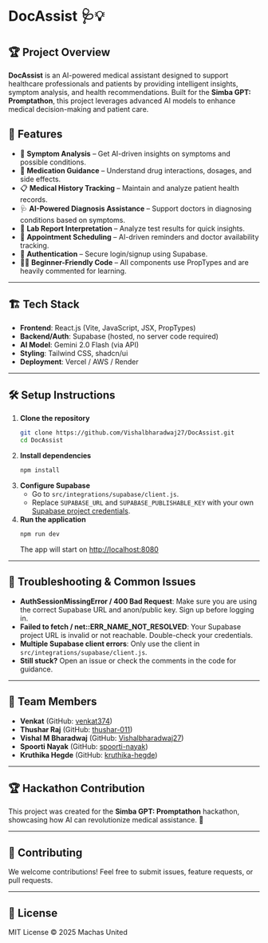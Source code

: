 # DocAssist 🩺💡

## 🏆 Project Overview
**DocAssist** is an AI-powered medical assistant designed to support healthcare professionals and patients by providing intelligent insights, symptom analysis, and health recommendations. Built for the **Simba GPT: Promptathon**, this project leverages advanced AI models to enhance medical decision-making and patient care.

## 🚀 Features
- 🏥 **Symptom Analysis** – Get AI-driven insights on symptoms and possible conditions.
- 💊 **Medication Guidance** – Understand drug interactions, dosages, and side effects.
- 📋 **Medical History Tracking** – Maintain and analyze patient health records.
- 🩺 **AI-Powered Diagnosis Assistance** – Support doctors in diagnosing conditions based on symptoms.
- 🔬 **Lab Report Interpretation** – Analyze test results for quick insights.
- 📅 **Appointment Scheduling** – AI-driven reminders and doctor availability tracking.
- 🔐 **Authentication** – Secure login/signup using Supabase.
- 🧑‍💻 **Beginner-Friendly Code** – All components use PropTypes and are heavily commented for learning.

---

## 🏗️ Tech Stack
- **Frontend**: React.js (Vite, JavaScript, JSX, PropTypes)
- **Backend/Auth**: Supabase (hosted, no server code required)
- **AI Model**: Gemini 2.0 Flash (via API)
- **Styling**: Tailwind CSS, shadcn/ui
- **Deployment**: Vercel / AWS / Render

---

## 🛠️ Setup Instructions
1. **Clone the repository**
   ```sh
   git clone https://github.com/Vishalbharadwaj27/DocAssist.git
   cd DocAssist
   ```
2. **Install dependencies**
   ```sh
   npm install
   ```
3. **Configure Supabase**
   - Go to `src/integrations/supabase/client.js`.
   - Replace `SUPABASE_URL` and `SUPABASE_PUBLISHABLE_KEY` with your own [Supabase project credentials](https://app.supabase.com/).
4. **Run the application**
   ```sh
   npm run dev
   ```
   The app will start on [http://localhost:8080](http://localhost:8080)

---

## 🐞 Troubleshooting & Common Issues
- **AuthSessionMissingError / 400 Bad Request**: Make sure you are using the correct Supabase URL and anon/public key. Sign up before logging in.
- **Failed to fetch / net::ERR_NAME_NOT_RESOLVED**: Your Supabase project URL is invalid or not reachable. Double-check your credentials.
- **Multiple Supabase client errors**: Only use the client in `src/integrations/supabase/client.js`.
- **Still stuck?** Open an issue or check the comments in the code for guidance.

---

## 👥 Team Members
- **Venkat** (GitHub: [venkat374](https://github.com/venkat374))
- **Thushar Raj** (GitHub: [thushar-011](https://github.com/thushar-011))
- **Vishal M Bharadwaj** (GitHub: [Vishalbharadwaj27](https://github.com/Vishalbharadwaj27))
- **Spoorti Nayak** (GitHub: [spoorti-nayak](https://github.com/spoorti-nayak))
- **Kruthika Hegde** (GitHub: [kruthika-hegde](https://github.com/kruthika-hegde))

---

## 🏆 Hackathon Contribution
This project was created for the **Simba GPT: Promptathon** hackathon, showcasing how AI can revolutionize medical assistance. 🚀

---

## 🤝 Contributing
We welcome contributions! Feel free to submit issues, feature requests, or pull requests.

---

## 📜 License
MIT License © 2025 Machas United
